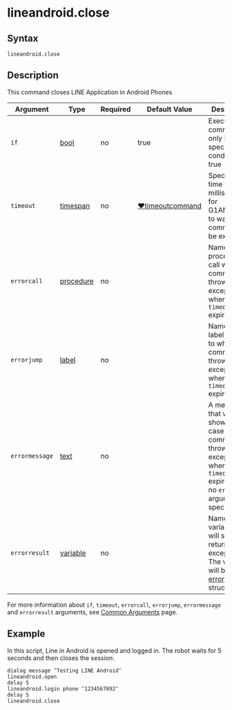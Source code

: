 # lineandroid.close

## Syntax

```G1ANT
lineandroid.close
```

## Description

This command closes LINE Application in Android Phones

| Argument       | Type                                                         | Required | Default Value                                                | Description                                                  |
| -------------- | ------------------------------------------------------------ | -------- | ------------------------------------------------------------ | ------------------------------------------------------------ |
| `if`           | [bool](https://manual.g1ant.com/link/G1ANT.Language/G1ANT.Language/Structures/BooleanStructure.md) | no       | true                                                         | Executes the command only if a specified condition is true   |
| `timeout`      | [timespan](https://manual.g1ant.com/link/G1ANT.Language/G1ANT.Language/Structures/TimeSpanStructure.md) | no       | [♥timeoutcommand](https://manual.g1ant.com/link/G1ANT.Language/G1ANT.Addon.Core/Variables/TimeoutCommandVariable.md) | Specifies time in milliseconds for G1ANT.Robot to wait for the command to be executed |
| `errorcall`    | [procedure](https://manual.g1ant.com/link/G1ANT.Language/G1ANT.Language/Structures/ProcedureStructure.md) | no       |                                                              | Name of a procedure to call when the command throws an exception or when a given `timeout` expires |
| `errorjump`    | [label](https://manual.g1ant.com/link/G1ANT.Language/G1ANT.Language/Structures/LabelStructure.md) | no       |                                                              | Name of the label to jump to when the command throws an exception or when a given `timeout` expires |
| `errormessage` | [text](https://manual.g1ant.com/link/G1ANT.Language/G1ANT.Language/Structures/TextStructure.md) | no       |                                                              | A message that will be shown in case the command throws an exception or when a given `timeout` expires, and no `errorjump` argument is specified |
| `errorresult`  | [variable](https://manual.g1ant.com/link/G1ANT.Language/G1ANT.Language/Structures/VariableStructure.md) | no       |                                                              | Name of a variable that will store the returned exception. The variable will be of [error](https://manual.g1ant.com/link/G1ANT.Language/G1ANT.Language/Structures/ErrorStructure.md) structure |

For more information about `if`, `timeout`, `errorcall`, `errorjump`, `errormessage` and `errorresult` arguments, see [Common Arguments](https://manual.g1ant.com/link/G1ANT.Manual/appendices/common-arguments.md) page.

## Example

In this script, Line in Android is opened and logged in. The robot waits for 5 seconds and then closes the session:

```G1ANT
dialog message ‴Testing LINE Android‴
lineandroid.open
delay 5
lineandroid.login phone ‴1234567892‴
delay 5
lineandroid.close  
```
